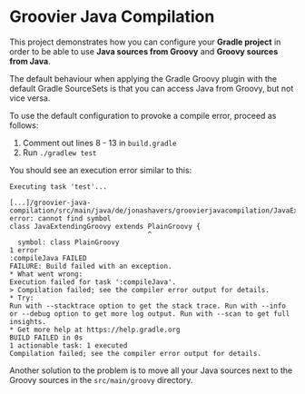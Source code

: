 # Groovier Java Compilation

This project demonstrates how you can configure your **Gradle project** in order to be able to use **Java sources from Groovy** and **Groovy sources from Java**.

The default behaviour when applying the Gradle Groovy plugin with the default Gradle SourceSets is that you can access Java from Groovy, but not vice versa.

To use the default configuration to provoke a compile error, proceed as follows:
1. Comment out lines 8 - 13 in `build.gradle`
2. Run `./gradlew test`

You should see an execution error similar to this:
```
Executing task 'test'...

[...]/groovier-java-compilation/src/main/java/de/jonashavers/groovierjavacompilation/JavaExtendingGroovy.java:3: error: cannot find symbol
class JavaExtendingGroovy extends PlainGroovy {
                                  ^
  symbol: class PlainGroovy
1 error
:compileJava FAILED
FAILURE: Build failed with an exception.
* What went wrong:
Execution failed for task ':compileJava'.
> Compilation failed; see the compiler error output for details.
* Try:
Run with --stacktrace option to get the stack trace. Run with --info or --debug option to get more log output. Run with --scan to get full insights.
* Get more help at https://help.gradle.org
BUILD FAILED in 0s
1 actionable task: 1 executed
Compilation failed; see the compiler error output for details.
```

Another solution to the problem is to move all your Java sources next to the Groovy sources in the `src/main/groovy` directory.
